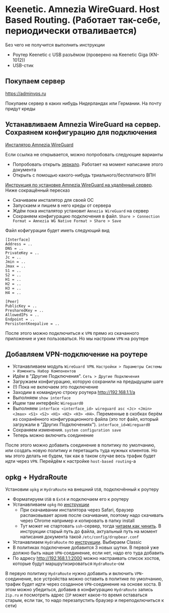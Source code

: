 
# Keenetic. Amnezia WireGuard. Host Based Routing. (Работает так-себе, периодически отваливается)

Без чего не получится выполнить инструкции

- Роутер Keenetic с USB разъёмом (проверено на Keenetic Giga (KN-1012))
- USB-стик

## Покупаем сервер

https://adminvps.ru

Покупаем сервер в каких нибудь Нидерландах или Германии. На почту придут креды

## Устанавливаем Amnezia WireGuard на сервер. Сохраянем конфигурацию для подключения

[Инсталятор Amnezia WireGuard](https://amnezia.org/en/downloads)

Если ссылка не открывается, можно попробовать следующие варианты

- Попробовать открыть [зеркало](https://storage.googleapis.com/amnezia/amnezia.org). Работает на момент написание этого документа
- Открыть с помощью какого-нибудь триального/бесплатного ВПН

[Инструкция по установке Amnezia WireGuard на удалённый сервер](https://docs.amnezia.org/ru/documentation/instructions/install-vpn-on-server). Ниже сокращённый пересказ

- Скачиваем инсталятор для своей ОС
- Запускаем и пишем в него креды от сервера
- Ждём пока инсталятор установит `Amnezia WireGuard` на сервер
- Сохраняем конфигурацию подключения в файл. `Share > Connection Format = Amnezia WG Native Format > Share > Save`

Файл кофигурации будет иметь следующий вид

```
[Interface]
Address = ..
DNS = ..
PrivateKey = ..
Jc = ..
Jmin = ..
Jmax = ..
S1 = ..
S2 = ..
H1 = ..
H2 = ..
H3 = ..
H4 = ..

[Peer]
PublicKey = ..
PresharedKey = ..
AllowedIPs = ..
Endpoint = ..
PersistentKeepalive = ..
```

После этого можно подключиться к `VPN` прямо из скачанного приложение и уже пользоваться. Но мы настроим `VPN` на роутере

## Добавляем VPN-подключение на роутере

- Устанавливаем модуль `WireGuard VPN`. `Настройки > Параметры Системы > Изменить Набор Компонентов`
- Идём в "Другие Подключения". `Сеть > Другие Подключения`
- Загружаем конфигурацию, которую сохранили на предыдущем шаге
- (!) Пока не включаем это подключение
- Заходим в командную строку роутера http://192.168.1.1/a
- Выполняем `show interface`
- Ищем там интерфейс `Wireguard0`
- Выполняем `interface <interface_id> wireguard asc <Jc> <Jmin> <Jmax> <S1> <S2> <H1> <H2> <H3> <H4>`. Переменные в скобках берём из сохранённого конфигурационного файла (это тот файл, который загружали в "Других Подключениях"). `interface_id=Wireguard0`
- Сохраняем изменения. `system configuration save`
- Теперь можно включить соединение

После этого можно добавить соединение в политику по умолчанию, или создать новую политику и перетащить туда нужных клиентов. Но мы этого делать не будем, так как в таком случае весь трафик будет идти через `VPN`. Перейдём к настройке `host-based routing`-а

## opkg + HydraRoute

Установим `opkg` и `HydraRoute` на внешний `USB`, подключённый к роутеру

- Форматируем `USB` в `Ext4` и подключаем его к роутеру
- Устанавливаем `opkg` по [инструкции](https://help.keenetic.com/hc/ru/articles/360021214160-Установка-системы-пакетов-репозитория-Entware-на-USB-накопитель)
  - При скачаивании инсталятора через Safari, браузер распаковывает архив после скачивания, поэтому надо скачивать через Chrome например и копировать в папку install
  - Тут может не стартовать `ssh`-сервер, тогда [читаем как чинить](https://forum.keenetic.ru/topic/6012-работа-с-entware-при-обновлениях-прошивки-keenetic/). В инструкции старый путь до файла, актуальный путь на момент написания документа такой `/etc/config/dropbear.conf`
- Устанавлиаем `HydraRoute` по [инструкции](https://github.com/Ground-Zerro/HydraRoute). Выбираем Classic
- В политиках подключение добавится 3 новых шутки. В первой уже должно быть наше `VPN`-соединение, если нет, надо его туда добавить
- По адресу http://192.168.1.1:2000 можно настраивать список хостов, которые будут маршрутизироваться `HydraRoute`-ом

В первую политику `HydraRoute` нужно добавить и включить `VPN`-соединение, все устройства можно оставить в политике по умолчанию, трафик будет идти через созданное `VPN`-соединение на основе хоста. В этом можно убедиться, добавив в конфигурацию `HydraRoute` запись `2ip.ru` и посмотреть адрес (`IP` может какое-то время оставаться старым, если так, то надо перезапустить браузер и переподключиться к сети)



